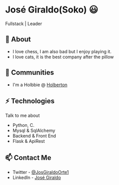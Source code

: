 # José Giraldo(Soko) 😃
Fullstack | Leader 

## 🧐 About
+ I love chess, I am also bad but I enjoy playing it.
+ I love cats, it is the best company after the pillow

## 👯 Communities
- I'm a Holbbie @ [Holberton](https://www.holbertonschool.com/co/en)

## ⚡ Technologies
Talk to me about
- Python, C.
- Mysql & SqlAlchemy
- Backend & Front End
- Flask & ApiRest

## 📫 Contact Me
- Twitter - [@JosGiraldoOrte1](https://twitter.com/JosGiraldoOrte1)
- LinkedIn - [José Giraldo](https://www.linkedin.com/in/jose-giraldo-ortega-5142021a1/)
